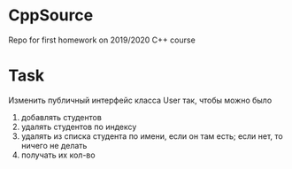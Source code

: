 # CppSource

Repo for first homework on 2019/2020 C++ course

# Task

Изменить публичный интерфейс класса User так, чтобы можно было 
1) добавлять студентов 
2) удалять студентов по индексу 
3) удалять из списка студента по имени, если он там есть; если нет, то ничего не делать 
4) получать их кол-во
